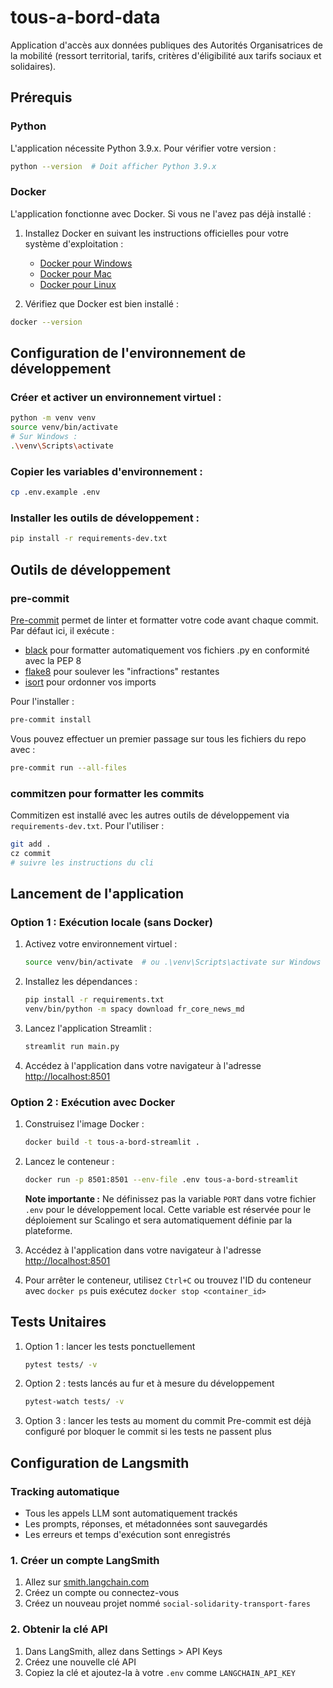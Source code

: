 # tous-a-bord-data

Application d'accès aux données publiques des Autorités Organisatrices de la mobilité (ressort territorial, tarifs, critères d'éligibilité aux tarifs sociaux et solidaires).

## Prérequis

### Python

L'application nécessite Python 3.9.x. Pour vérifier votre version :

```bash
python --version  # Doit afficher Python 3.9.x
```


### Docker

L'application fonctionne avec Docker. Si vous ne l'avez pas déjà installé :

1. Installez Docker en suivant les instructions officielles pour votre système d'exploitation :

   - [Docker pour Windows](https://docs.docker.com/desktop/install/windows-install/)
   - [Docker pour Mac](https://docs.docker.com/desktop/install/mac-install/)
   - [Docker pour Linux](https://docs.docker.com/engine/install/)

2. Vérifiez que Docker est bien installé :

```bash
docker --version
```

## Configuration de l'environnement de développement

### Créer et activer un environnement virtuel :

```bash
python -m venv venv
source venv/bin/activate
# Sur Windows :
.\venv\Scripts\activate
```

### Copier les variables d'environnement :

```bash
cp .env.example .env
```

### Installer les outils de développement :

```bash
pip install -r requirements-dev.txt
```


## Outils de développement

### pre-commit

[Pre-commit](https://pre-commit.com/) permet de linter et formatter votre code avant chaque commit. Par défaut ici, il exécute :

- [black](https://github.com/psf/black) pour formatter automatiquement vos fichiers .py en conformité avec la PEP 8
- [flake8](https://github.com/pycqa/flake8) pour soulever les "infractions" restantes
- [isort](https://github.com/pycqa/isort) pour ordonner vos imports

Pour l'installer :

```bash
pre-commit install
```

Vous pouvez effectuer un premier passage sur tous les fichiers du repo avec :

```bash
pre-commit run --all-files
```

### commitzen pour formatter les commits

Commitizen est installé avec les autres outils de développement via `requirements-dev.txt`. Pour l'utiliser :

```bash
git add .
cz commit
# suivre les instructions du cli
```

## Lancement de l'application

### Option 1 : Exécution locale (sans Docker)

1. Activez votre environnement virtuel :
   ```bash
   source venv/bin/activate  # ou .\venv\Scripts\activate sur Windows
   ```

2. Installez les dépendances :
   ```bash
   pip install -r requirements.txt
   venv/bin/python -m spacy download fr_core_news_md
   ```

3. Lancez l'application Streamlit :
   ```bash
   streamlit run main.py
   ```

4. Accédez à l'application dans votre navigateur à l'adresse [http://localhost:8501](http://localhost:8501)

### Option 2 : Exécution avec Docker

1. Construisez l'image Docker :
   ```bash
   docker build -t tous-a-bord-streamlit .
   ```

2. Lancez le conteneur :
   ```bash
   docker run -p 8501:8501 --env-file .env tous-a-bord-streamlit
   ```

   **Note importante :** Ne définissez pas la variable `PORT` dans votre fichier `.env` pour le développement local. Cette variable est réservée pour le déploiement sur Scalingo et sera automatiquement définie par la plateforme.

3. Accédez à l'application dans votre navigateur à l'adresse [http://localhost:8501](http://localhost:8501)

4. Pour arrêter le conteneur, utilisez `Ctrl+C` ou trouvez l'ID du conteneur avec `docker ps` puis exécutez `docker stop <container_id>`

## Tests Unitaires

1. Option 1 : lancer les tests ponctuellement
   ```bash
   pytest tests/ -v
   ```

2. Option 2 : tests lancés au fur et à mesure du développement
   ```bash
   pytest-watch tests/ -v
   ```

3. Option 3 : lancer les tests au moment du commit
   Pre-commit est déjà configuré por bloquer le commit si les
   tests ne passent plus

## Configuration de Langsmith

### Tracking automatique
- Tous les appels LLM sont automatiquement trackés
- Les prompts, réponses, et métadonnées sont sauvegardés
- Les erreurs et temps d'exécution sont enregistrés

### 1. Créer un compte LangSmith

1. Allez sur [smith.langchain.com](https://smith.langchain.com)
2. Créez un compte ou connectez-vous
3. Créez un nouveau projet nommé `social-solidarity-transport-fares`

### 2. Obtenir la clé API

1. Dans LangSmith, allez dans Settings > API Keys
2. Créez une nouvelle clé API
3. Copiez la clé et ajoutez-la à votre `.env` comme `LANGCHAIN_API_KEY`